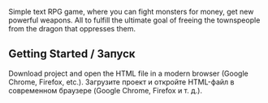 Simple text RPG game, where you can fight monsters for money, get new powerful weapons. All to fulfill the ultimate goal of freeing the townspeople from the dragon that oppresses them.

## Getting Started / Запуск

Download project and open the HTML file in a modern browser (Google Chrome, Firefox, etc.).
Загрузите проект и откройте HTML-файл в современном браузере (Google Chrome, Firefox и т. д.).
